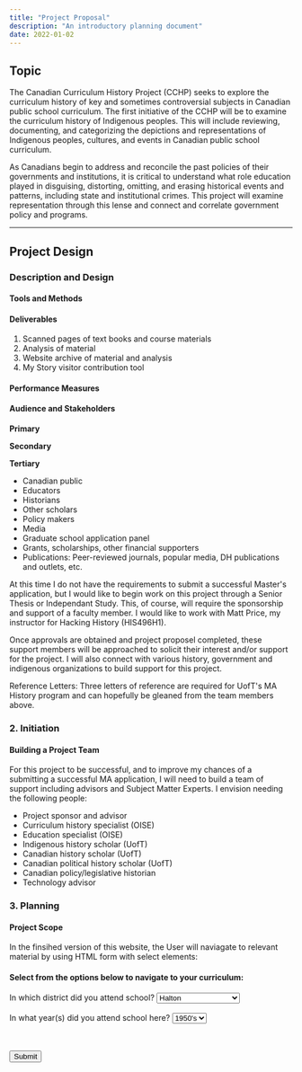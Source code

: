 ```yaml
---
title: "Project Proposal"
description: "An introductory planning document"
date: 2022-01-02
---
```

## Topic

The Canadian Curriculum History Project (CCHP) seeks to explore the curriculum history of key and sometimes controversial subjects in Canadian public school curriculum.
The first initiative of the CCHP will be to examine the curriculum history of Indigenous peoples. This will include reviewing, documenting, and categorizing the depictions and representations of Indigenous peoples, cultures, and events in Canadian public school curriculum.

As Canadians begin to address and reconcile the past policies of their governments and institutions, it is critical to understand what role education played in disguising, distorting, omitting, and erasing historical events and patterns, including state and institutional crimes. This project will examine representation through this lense and connect and correlate government policy and programs.

***

## Project Design

### Description and Design

####

#### Tools and Methods

#### Deliverables

1. Scanned pages of text books and course materials
2. Analysis of material
3. Website archive of material and analysis
4. My Story visitor contribution tool

#### Performance Measures

#### Audience and Stakeholders

**Primary**

**Secondary** 

**Tertiary**
* Canadian public
* Educators
* Historians
* Other scholars
* Policy makers
* Media
* Graduate school application panel 
* Grants, scholarships, other financial supporters
* Publications: Peer-reviewed journals, popular media, DH publications and outlets, etc. 

At this time I do not have the requirements to submit a successful Master's application, but I would like to begin work on this project through a Senior Thesis or Independant Study. This, of course, will require the sponsorship and support of a faculty member. I would like to work with Matt Price, my instructor for Hacking History (HIS496H1).

Once approvals are obtained and project proposel completed, these support members will be approached to solicit their interest and/or support for the project. I will also connect with various history, government and indigenous organizations to build support for this project. 

Reference Letters: Three letters of reference are required for UofT's MA History program and can hopefully be gleaned from the team members above. 

### 2. Initiation

#### Building a Project Team

For this project to be successful, and to improve my chances of a submitting a successful MA application, I will need to build a team of support including advisors and Subject Matter Experts. I envision needing the following people: 

* Project sponsor and advisor
* Curriculum history specialist (OISE)
* Education specialist (OISE)
* Indigenous history scholar (UofT)
* Canadian history scholar (UofT)
* Canadian political history scholar (UofT)
* Canadian policy/legislative historian
* Technology advisor


### 3. Planning 
#### Project Scope
<p>In the finsihed version of this website, the User will naviagate to relevant material by using HTML form with select elements:<br>

<h4>Select from the options below to navigate to your curriculum:</h4>
<form action="/action_page.php">
  <label for="cars">In which district did you attend school?</label>
  <select name="cars" id="cars">
  <option value="Halton">Halton</option>  
    <option value="Kawartha Pine Ridge">Kawartha Pine Ridge</option>
    <option value="Simcoe County">Simcoe County</option>
    <option value="York Region">York Region</option>
    <option value="Toronto">Toronto</option>
  </select>
  <br><br>
  <label for=dates">In what year(s) did you attend school here?</label>
  <select name="dates" id="dates">
  <option value="1950's">1950's</option>  
    <option value="1960's">1960's</option>
    <option value="1970's">1970's</option>
    <option value="1980's">1980's</option>
    <option value="1990's">1990's</option>
  </select>
  
  <br><br>
  <input type="submit" value="Submit">
</form>


